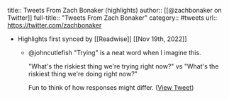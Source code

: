 title:: Tweets From Zach Bonaker (highlights)
author:: [[@zachbonaker on Twitter]]
full-title:: "Tweets From Zach Bonaker"
category:: #tweets
url:: https://twitter.com/zachbonaker

- Highlights first synced by [[Readwise]] [[Nov 19th, 2022]]
	- @johncutlefish "Trying" is a neat word when I imagine this.
	  
	  "What's the riskiest thing we're trying right now?"
	  vs
	  "What's the riskiest thing we're doing right now?"
	  
	  Fun to think of how responses might differ. ([View Tweet](https://twitter.com/zachbonaker/status/1406060262436708354))